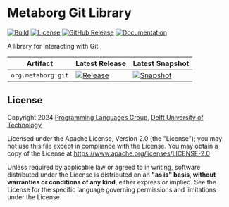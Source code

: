 # Metaborg Git Library
[![Build][github-badge:build]][github:build]
[![License][license-badge]][license]
[![GitHub Release][github-badge:release]][github:release]
[![Documentation][documentation-badge]][documentation]

A library for interacting with Git.

| Artifact            | Latest Release                           | Latest Snapshot                            |
|---------------------|------------------------------------------|--------------------------------------------|
| `org.metaborg:git`  | [![Release][mvn-rel-badge:git]][mvn:git] | [![Snapshot][mvn-snap-badge:git]][mvn:git] |
 

## License
Copyright 2024 [Programming Languages Group](https://pl.ewi.tudelft.nl/), [Delft University of Technology](https://www.tudelft.nl/)

Licensed under the Apache License, Version 2.0 (the "License"); you may not use this file except in compliance with the License. You may obtain a copy of the License at <https://www.apache.org/licenses/LICENSE-2.0>

Unless required by applicable law or agreed to in writing, software distributed under the License is distributed on an **"as is" basis, without warranties or conditions of any kind**, either express or implied. See the License for the specific language governing permissions and limitations under the License.



[github-badge:build]: https://img.shields.io/github/actions/workflow/status/metaborg/metaborg-git/build.yaml
[github:build]: https://github.com/metaborg/metaborg-git/actions
[license-badge]: https://img.shields.io/github/license/metaborg/metaborg-git
[license]: https://github.com/metaborg/metaborg-git/blob/main/LICENSE
[github-badge:release]: https://img.shields.io/github/v/release/metaborg/metaborg-git?display_name=release
[github:release]: https://github.com/metaborg/metaborg-git/releases
[documentation-badge]: https://img.shields.io/badge/docs-latest-brightgreen
[documentation]: https://spoofax.dev/metaborg-git/
[documentation-button]: https://img.shields.io/badge/Documentation-blue?style=for-the-badge&logo=googledocs&logoColor=white

[mvn:git]:                                  https://artifacts.metaborg.org/#nexus-search;gav~org.metaborg~git~~~

[mvn-rel-badge:git]:                        https://img.shields.io/nexus/r/org.metaborg/git?server=https%3A%2F%2Fartifacts.metaborg.org&label=%20
[mvn-snap-badge:git]:                       https://img.shields.io/nexus/s/org.metaborg/git?server=https%3A%2F%2Fartifacts.metaborg.org&label=%20
